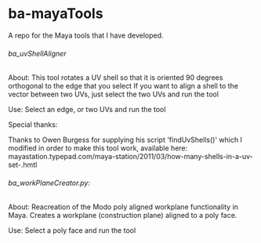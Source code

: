 # ba-mayaTools

A repo for the Maya tools that I have developed.

###### ba_uvShellAligner
About:
This tool rotates a UV shell so that it is oriented 90 degrees orthogonal to the edge that you select
If you want to align a shell to the vector between two UVs, just select the two UVs and run the tool
 
Use:
Select an edge, or two UVs and run the tool
 
Special thanks:

Thanks to Owen Burgess for supplying his script 'findUvShells()' which I modified in order to make this tool work,
available here: mayastation.typepad.com/maya-station/2011/03/how-many-shells-in-a-uv-set-.hmtl

###### ba_workPlaneCreator.py:
 
About:
Reacreation of the Modo poly aligned workplane functionality in Maya. Creates a workplane (construction plane) aligned to a poly face.
 
Use:
Select a poly face and run the tool
